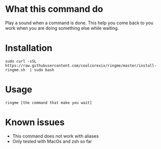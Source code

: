 # What this command do
Play a sound when a command is done. This help you come back to you work when you are doing something else while waiting.

# Installation

```shell
sudo curl -sSL https://raw.githubusercontent.com/coolcorexix/ringme/master/install-ringme.sh  | sudo bash
```

# Usage

```shell
ringme [the command that make you wait]
```

# Known issues
- This command does not work with aliases
- Only tested with MacOs and zsh so far